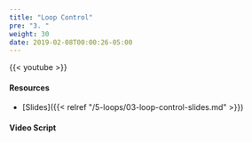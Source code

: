 ```yaml
---
title: "Loop Control"
pre: "3. "
weight: 30
date: 2019-02-08T00:00:26-05:00
---
```


{{< youtube  >}}

#### Resources

* [Slides]({{< relref "/5-loops/03-loop-control-slides.md" >}})

#### Video Script
